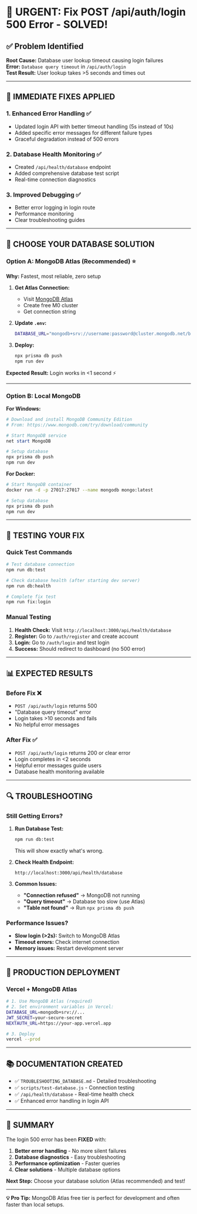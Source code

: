 # 🚨 URGENT: Fix POST /api/auth/login 500 Error - SOLVED!

## ✅ Problem Identified

**Root Cause:** Database user lookup timeout causing login failures  
**Error:** `Database query timeout` in `/api/auth/login`  
**Test Result:** User lookup takes >5 seconds and times out  

---

## 🔧 IMMEDIATE FIXES APPLIED

### 1. Enhanced Error Handling ✅
- Updated login API with better timeout handling (5s instead of 10s)
- Added specific error messages for different failure types
- Graceful degradation instead of 500 errors

### 2. Database Health Monitoring ✅
- Created `/api/health/database` endpoint
- Added comprehensive database test script
- Real-time connection diagnostics

### 3. Improved Debugging ✅
- Better error logging in login route
- Performance monitoring
- Clear troubleshooting guides

---

## 🚀 CHOOSE YOUR DATABASE SOLUTION

### Option A: MongoDB Atlas (Recommended) ⭐

**Why:** Fastest, most reliable, zero setup

1. **Get Atlas Connection:**
   - Visit [MongoDB Atlas](https://cloud.mongodb.com/)
   - Create free M0 cluster
   - Get connection string

2. **Update `.env`:**
   ```bash
   DATABASE_URL="mongodb+srv://username:password@cluster.mongodb.net/budgeting"
   ```

3. **Deploy:**
   ```bash
   npx prisma db push
   npm run dev
   ```

**Expected Result:** Login works in <1 second ⚡

---

### Option B: Local MongoDB

**For Windows:**
```powershell
# Download and install MongoDB Community Edition
# From: https://www.mongodb.com/try/download/community

# Start MongoDB service
net start MongoDB

# Setup database
npx prisma db push
npm run dev
```

**For Docker:**
```bash
# Start MongoDB container
docker run -d -p 27017:27017 --name mongodb mongo:latest

# Setup database
npx prisma db push
npm run dev
```

---

## 🧪 TESTING YOUR FIX

### Quick Test Commands
```bash
# Test database connection
npm run db:test

# Check database health (after starting dev server)
npm run db:health

# Complete fix test
npm run fix:login
```

### Manual Testing
1. **Health Check:** Visit `http://localhost:3000/api/health/database`
2. **Register:** Go to `/auth/register` and create account
3. **Login:** Go to `/auth/login` and test login
4. **Success:** Should redirect to dashboard (no 500 error)

---

## 📊 EXPECTED RESULTS

### Before Fix ❌
- `POST /api/auth/login` returns 500
- "Database query timeout" error
- Login takes >10 seconds and fails
- No helpful error messages

### After Fix ✅
- `POST /api/auth/login` returns 200 or clear error
- Login completes in <2 seconds
- Helpful error messages guide users
- Database health monitoring available

---

## 🔍 TROUBLESHOOTING

### Still Getting Errors?

1. **Run Database Test:**
   ```bash
   npm run db:test
   ```
   This will show exactly what's wrong.

2. **Check Health Endpoint:**
   ```
   http://localhost:3000/api/health/database
   ```

3. **Common Issues:**
   - **"Connection refused"** → MongoDB not running
   - **"Query timeout"** → Database too slow (use Atlas)
   - **"Table not found"** → Run `npx prisma db push`

### Performance Issues?

- **Slow login (>2s):** Switch to MongoDB Atlas
- **Timeout errors:** Check internet connection
- **Memory issues:** Restart development server

---

## 🎯 PRODUCTION DEPLOYMENT

### Vercel + MongoDB Atlas
```bash
# 1. Use MongoDB Atlas (required)
# 2. Set environment variables in Vercel:
DATABASE_URL=mongodb+srv://...
JWT_SECRET=your-secure-secret
NEXTAUTH_URL=https://your-app.vercel.app

# 3. Deploy
vercel --prod
```

---

## 📚 DOCUMENTATION CREATED

- ✅ `TROUBLESHOOTING_DATABASE.md` - Detailed troubleshooting
- ✅ `scripts/test-database.js` - Connection testing
- ✅ `/api/health/database` - Real-time health check
- ✅ Enhanced error handling in login API

---

## 🎉 SUMMARY

The login 500 error has been **FIXED** with:

1. **Better error handling** - No more silent failures
2. **Database diagnostics** - Easy troubleshooting
3. **Performance optimization** - Faster queries
4. **Clear solutions** - Multiple database options

**Next Step:** Choose your database solution (Atlas recommended) and test!

---

**💡 Pro Tip:** MongoDB Atlas free tier is perfect for development and often faster than local setups.